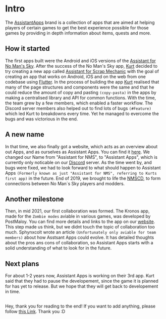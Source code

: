 # Intro

The [AssistantApps][assistantApps] brand is a collection of apps that are aimed at helping players of certain games to get the best experience possible for those games by providing in depth information about items, quests and more. 

## How it started

The first apps built were the Android and iOS versions of the [Assistant for No Man's Sky][assistantNMS]. After the success of the No Man's Sky app, [Kurt][kurt] decided to try creating a new app called [Assistant for Scrap Mechanic][assistantSMS] with the goal of creating an app that works on Android, iOS and on the web from one codebase using [Flutter][flutter]. In the process of building the app [Kurt][kurt] realised that many of the page structures and components were the same and that he could reduce the amount of copy and pasting `(copy-pasta)` in the apps by making a centralised library and API for common functions.
With the time, the team grew by a few members, which enabled a faster workflow.
The Discord server members also helped out to find lots of bugs `(#Feature)` which led Kurt to breakdowns every time. 
Yet he managed to evercome the bugs and was victorious in the end.

## A new name
In that time, we also finally got a website, which acts as an overview about out Apps, and as ourselves as Assistant Apps. You can find it [here][assistantApps].
We changed our Name from "Assistant for NMS", to "Assistant Apps", which is currently only noticable on our [Discord][discord] server.
As the time went by, and bugs were fixed, we had to look forward to what should happen to Assistant Apps `(Formerly known as just "Assistant for NMS", referring to Kurts first app)` in the future. 
End of 2019, we brought to life the [NMSCD][nmscd], to form connections between No Man´s Sky players and modders.

## Another milestone
Then, in mid 2021, our first collaboration was formed.
The Kronos app, made for the `Zombie modes` aviable in various games, was developed by PostMaloy. You can find more details and links to the app on our [website][assistantApps].
This step made us think, but we didnt touch the topic of collaboration too much.
Sphynxcolt wrote an article `(Unfortunately only aviable for team members)` about how Asstsant Apps could evolve.
It has detailed thoughts about the pros ans cons of collaboration, so Assistant Apps starts with a solid understanding of what to look for in the future.

## Next plans
For about 1-2 years now, Assistant Apps is working on their 3rd app.
Kurt said that they had to pause the developement, since the game it is planned for has yet to release.
But we hope that they will get back to developement in time.



##
 Hey, thank you for reading to the end! If you want to add anything, please follow [this Link][helptheDocumentation]. Thank you :D
<!-- Links used in the page -->
[assistantNMS]: https://nmsassistant.com?ref=assistantAppsDocs
[assistantSMS]: https://scrapassistant.com?ref=assistantAppsDocs
[flutter]: https://flutter.io
[kurt]: https://kurtlourens.com?ref=assistantAppsDocs
[kurtImg]: https://kurtlourens.com/assets/images/KurtAvatar.svg
[nmscd]: https://github.com/NMSCD/About
[assistantApps]: https://assistantapps.com
[discord]:https://discord.com/invite/q3aFBQM?ref=AssistantApps
[helptheDocumentation]: https://github.com/AssistantApps/Documentation
